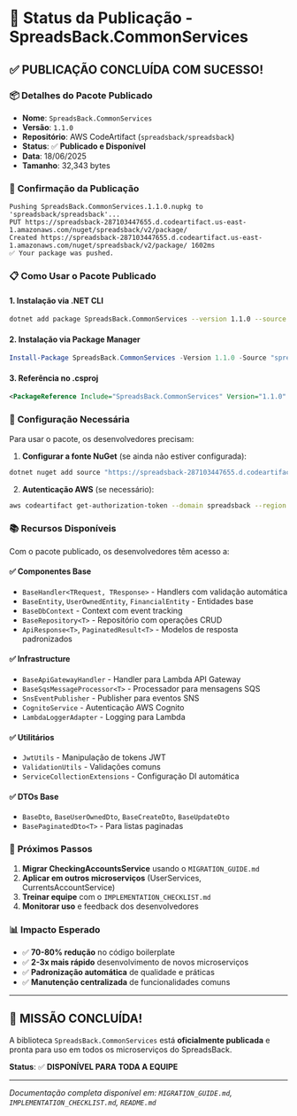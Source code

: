 # 🚀 Status da Publicação - SpreadsBack.CommonServices

## ✅ **PUBLICAÇÃO CONCLUÍDA COM SUCESSO!**

### 📦 **Detalhes do Pacote Publicado**
- **Nome**: `SpreadsBack.CommonServices`
- **Versão**: `1.1.0`
- **Repositório**: AWS CodeArtifact (`spreadsback/spreadsback`)
- **Status**: ✅ **Publicado e Disponível**
- **Data**: 18/06/2025
- **Tamanho**: 32,343 bytes

### 🎯 **Confirmação da Publicação**
```
Pushing SpreadsBack.CommonServices.1.1.0.nupkg to 'spreadsback/spreadsback'...
PUT https://spreadsback-287103447655.d.codeartifact.us-east-1.amazonaws.com/nuget/spreadsback/v2/package/
Created https://spreadsback-287103447655.d.codeartifact.us-east-1.amazonaws.com/nuget/spreadsback/v2/package/ 1602ms
✅ Your package was pushed.
```

### 📋 **Como Usar o Pacote Publicado**

#### 1. **Instalação via .NET CLI**
```bash
dotnet add package SpreadsBack.CommonServices --version 1.1.0 --source "spreadsback/spreadsback"
```

#### 2. **Instalação via Package Manager**
```powershell
Install-Package SpreadsBack.CommonServices -Version 1.1.0 -Source "spreadsback/spreadsback"
```

#### 3. **Referência no .csproj**
```xml
<PackageReference Include="SpreadsBack.CommonServices" Version="1.1.0" />
```

### 🔧 **Configuração Necessária**

Para usar o pacote, os desenvolvedores precisam:

1. **Configurar a fonte NuGet** (se ainda não estiver configurada):
```bash
dotnet nuget add source "https://spreadsback-287103447655.d.codeartifact.us-east-1.amazonaws.com/nuget/spreadsback/v3/index.json" --name "spreadsback/spreadsback"
```

2. **Autenticação AWS** (se necessário):
```bash
aws codeartifact get-authorization-token --domain spreadsback --region us-east-1 --query authorizationToken --output text | dotnet nuget setapikey --source "spreadsback/spreadsback"
```

### 📚 **Recursos Disponíveis**

Com o pacote publicado, os desenvolvedores têm acesso a:

#### ✅ **Componentes Base**
- `BaseHandler<TRequest, TResponse>` - Handlers com validação automática
- `BaseEntity`, `UserOwnedEntity`, `FinancialEntity` - Entidades base
- `BaseDbContext` - Context com event tracking
- `BaseRepository<T>` - Repositório com operações CRUD
- `ApiResponse<T>`, `PaginatedResult<T>` - Modelos de resposta padronizados

#### ✅ **Infrastructure**
- `BaseApiGatewayHandler` - Handler para Lambda API Gateway
- `BaseSqsMessageProcessor<T>` - Processador para mensagens SQS
- `SnsEventPublisher` - Publisher para eventos SNS
- `CognitoService` - Autenticação AWS Cognito
- `LambdaLoggerAdapter` - Logging para Lambda

#### ✅ **Utilitários**
- `JwtUtils` - Manipulação de tokens JWT
- `ValidationUtils` - Validações comuns
- `ServiceCollectionExtensions` - Configuração DI automática

#### ✅ **DTOs Base**
- `BaseDto`, `BaseUserOwnedDto`, `BaseCreateDto`, `BaseUpdateDto`
- `BasePaginatedDto<T>` - Para listas paginadas

### 🚀 **Próximos Passos**

1. **Migrar CheckingAccountsService** usando o `MIGRATION_GUIDE.md`
2. **Aplicar em outros microserviços** (UserServices, CurrentsAccountService)
3. **Treinar equipe** com o `IMPLEMENTATION_CHECKLIST.md`
4. **Monitorar uso** e feedback dos desenvolvedores

### 📊 **Impacto Esperado**

- ✅ **70-80% redução** no código boilerplate
- ✅ **2-3x mais rápido** desenvolvimento de novos microserviços
- ✅ **Padronização automática** de qualidade e práticas
- ✅ **Manutenção centralizada** de funcionalidades comuns

---

## 🎉 **MISSÃO CONCLUÍDA!**

A biblioteca `SpreadsBack.CommonServices` está **oficialmente publicada** e pronta para uso em todos os microserviços do SpreadsBack. 

**Status**: ✅ **DISPONÍVEL PARA TODA A EQUIPE**

---

*Documentação completa disponível em: `MIGRATION_GUIDE.md`, `IMPLEMENTATION_CHECKLIST.md`, `README.md`*
